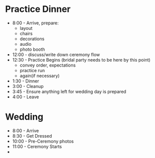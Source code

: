 # Practice Dinner
- 8:00 - Arrive, prepare:
	- layout
	- chairs
	- decorations
	- audio
	- photo booth
- 12:00 - discuss/write down ceremony flow
- 12:30 - Practice Begins (bridal party needs to be here by this point)
	- convey order, expectations
	- practice run
	- again(if necessary)
- 1:30 - Dinner 
- 3:00 - Cleanup
- 3:45 - Ensure anything left for wedding day is prepared
- 4:00 - Leave

# Wedding
- 8:00 - Arrive
- 8:30 - Get Dressed
- 10:00 - Pre-Ceremony photos
- 11:00 - Ceremony Starts
- 